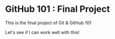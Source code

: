 # GitHub 101 : Final Project
This is the final project of Git & GitHub 101

Let's see if I can work well with this!
